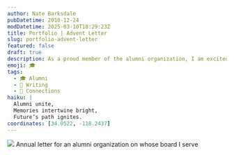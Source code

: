 ```yaml
---
author: Nate Barksdale
pubDatetime: 2010-12-24
modDatetime: 2025-03-10T18:29:23Z
title: Portfolio | Advent Letter
slug: portfolio-advent-letter
featured: false
draft: true
description: As a proud member of the alumni organization, I am excited to share some reflections on our community from the past year.
emoji: 🎓
tags:
  - 🎓 Alumni
  - 📝 Writing
  - 🤝 Connections
haiku: |
  Alumni unite,  
  Memories intertwine bright,  
  Future’s path ignites.
coordinates: [34.0522, -118.2437]
---
```


![](https://www.natebarksdale.com/wp-content/uploads/portfolio/hrcfalumni_sheet.jpg) Annual letter for an alumni organization on whose board I serve
